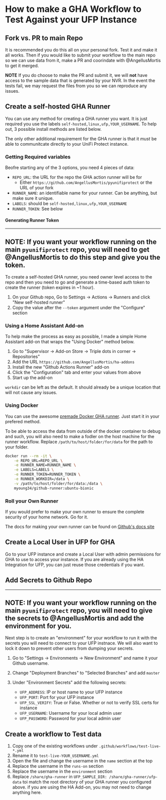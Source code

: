 # How to make a GHA Workflow to Test Against your UFP Instance

## Fork vs. PR to main Repo

It is recommended you do this all on your personal fork. Test it and make it all works. Then if you would like to submit your workflow to the main repo so we can use data from it, make a PR and coorindate with @AngellusMortis to get it merged.

**NOTE** If you do choose to make the PR and submit it, we will **not** have access to the sample data that is generated by your NVR. In the event the tests fail, we may request the files from you so we can reproduce any issues.

## Create a self-hosted GHA Runner

You can use any method for creating a GHA runner you want. It is just required you use the labels `self-hosted,linux,ufp,YOUR_USERNAME`. To help out, 3 possible install methods are listed below.

The only other additional requirement for the GHA runner is that it _must_ be able to communitcate directly to your UniFi Protect instance.

### Getting Required variables

Beofre starting any of the 3 options, you need 4 pieces of data:

* `REPO_URL`: the URL for the repo the GHA action runner will be for
    * Either `https://github.com/AngellusMortis/pyunifiprotect` or the URL of your fork
* `RUNNER_NAME`: an identifiable name for your runner. Can be anything, but make sure it unique.
* `LABELS`: should be `self-hosted,linux,ufp,YOUR_USERNAME`
* `RUNNER_TOKEN`: See below

#### Generating Runner Token

-----
**NOTE**: If you want your workflow running on the main `pyunifiprotect` repo, you will need to get @AngellusMortis to do this step and give you the token.
-----

To create a self-hosted GHA runner, you need owner level access to the repo and then you need to go and generate a time-based auth token to create the runner (token expires in ~1 hour).

1. On your Github repo, Go to Settings -> Actions -> Runners and click "New self-hosted runner"
2. Copy the value after the `--token` argument under the "Configure" section

### Using a Home Assistant Add-on

To help make the process as easy as possible, I made a simple Home Assistant add-on that wraps the "Using Docker" method below.

1. Go to "Supervisor -> Add-on Store -> Triple dots in corner -> Repositories"
2. Add the URL `https://github.com/AngellusMortis/ha-addons`
3. Install the new "Github Actions Runner" add-on
4. Click the "Configuration" tab and enter your values from above
5. Start up the add-on

`workdir` can be left as the default. It should already be a unique location that will not cause any issues.

### Using Docker

You can use the awesome [premade Docker GHA runner](https://github.com/myoung34/docker-github-actions-runner). Just start it in your prefered method.

To be able to access the data from outside of the docker container to debug and such, you will also need to make a fodler on the host machine for the runner workflow. Replace `/path/to/host/folder/for/data` for the path to your folder.

```bash
docker run --rm -it \
    -e REPO_URL=REPO_URL \
    -e RUNNER_NAME=RUNNER_NAME \
    -e LABELS=LABELS \
    -e RUNNER_TOKEN=RUNNER_TOKEN \
    -e RUNNER_WORKDIR=/data \
    -v /path/to/host/folder/for/data:/data \
    myoung34/github-runner:ubuntu-bionic
```

### Roll your Own Runner

If you would prefer to make your own runner to ensure the complete security of your home network. Go for it.

The docs for making your own runner can be found on [Github's docs site](https://docs.github.com/en/actions/hosting-your-own-runners/adding-self-hosted-runners)



## Create a Local User in UFP for GHA

Go to your UFP instance and create a Local User with admin permissions for GHA to use to access your instance. If you are already using the HA Integration for UFP, you can just reuse those credentials if you want.

## Add Secrets to Github Repo

-----
**NOTE**: If you want your workflow running on the main `pyunifiprotect` repo, you will need to give the secrets to @AngellusMortis and add the environment for you.
-----

Next step is to create an "environment" for your workflow to run it with the secrets you will need to connect to your UFP instnace. We will also want to lock it down to prevent other users from dumping your secrets.

1. Go to "Settings -> Environments -> New Environment" and name it your Github username.
2. Change "Deployment Branches" to "Selected Branches" and add `master`
3. Under "Environment Secrets" add the following secrets:

    * `UFP_ADDRESS`: IP or host name to your UFP instance
    * `UFP_PORT`: Port for your UFP instance
    * `UFP_SSL_VERIFY`: True or False. Whether or not to verify SSL certs for instance
    * `UFP_USERNAME`: Username for your local admin user
    * `UFP_PASSWORD`: Password for your local admin user

## Create a workflow to Test data

1. Copy one of the existing workflows under `.github/workflows/test-live-*.yml`
2. Rename it to `test-live-YOUR_USERNAME.yml`
3. Open the file and change the username in the `name` section at the top
4. Replace the username in the `runs-on` section
5. Replace the username in the `environment` section
6. Replace `/share/gha-runner` in `UFP_SAMPLE_DIR: /share/gha-runner/ufp-data` toi match the root directory of your GHA runner you configured above. if you are using the HA Add-on, you may not need to change anything here.
